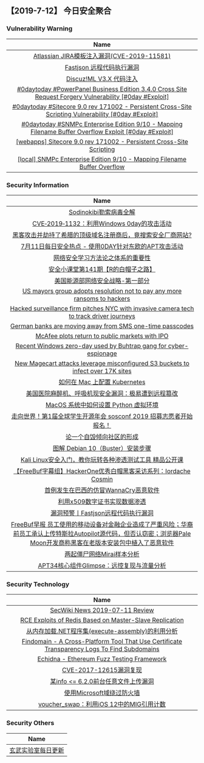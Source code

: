 
 ##   【2019-7-12】 今日安全聚合


###  						       							Vulnerability Warning

|                             Name                             |
| :----------------------------------------------------------: |
|[Atlassian JIRA模板注入漏洞(CVE-2019-11581)](https://www.seebug.org/vuldb/ssvid-98021)|
|[Fastjson 远程代码执行漏洞](https://www.seebug.org/vuldb/ssvid-98020)|
|[Discuz!ML V3.X 代码注入](https://www.seebug.org/vuldb/ssvid-98019)|
|[#0daytoday #PowerPanel Business Edition 3.4.0 Cross Site Request Forgery Vulnerability [#0day #Exploit]](http://0day.today/exploits/32967)|
|[#0daytoday #Sitecore 9.0 rev 171002 - Persistent Cross-Site Scripting Vulnerability [#0day #Exploit]](http://0day.today/exploits/32966)|
|[#0daytoday #SNMPc Enterprise Edition 9/10 - Mapping Filename Buffer Overflow Exploit [#0day #Exploit]](http://0day.today/exploits/32965)|
|[[webapps] Sitecore 9.0 rev 171002 - Persistent Cross-Site Scripting](https://www.exploit-db.com/exploits/47106)|
|[[local] SNMPc Enterprise Edition 9/10 - Mapping Filename Buffer Overflow](https://www.exploit-db.com/exploits/47105)|

### 						        							Security Information
|                             Name                                    |
| :----------------------------------------------------------: |
|[Sodinokibi勒索病毒全解](https://www.anquanke.com/post/id/181812)|
|[CVE‑2019‑1132：利用Windows 0day的攻击活动](https://www.anquanke.com/post/id/181794)|
|[黑客攻击并劫持了希腊的顶级域名注册商后，竟搜索安全厂商网站?](https://www.anquanke.com/post/id/181801)|
|[7月11日每日安全热点 - 使用0DAY针对东欧的APT攻击活动](https://www.anquanke.com/post/id/181796)|
|[网络安全学习方法论之体系的重要性](https://www.secpulse.com/archives/109182.html)|
|[安全小课堂第141期【R的白帽子之路】](https://www.secpulse.com/archives/109148.html)|
|[美国能源部网络安全战略-第一部分](http://blog.nsfocus.net/network-security-strategy-department-energy/)|
|[US mayors group adopts resolution not to pay any more ransoms to hackers](https://www.zdnet.com/article/us-mayors-group-adopts-resolution-not-to-pay-any-more-ransoms-to-hackers/#ftag=RSSbaffb68)|
|[Hacked surveillance firm pitches NYC with invasive camera tech to track driver journeys](https://www.zdnet.com/article/hacked-surveillance-firm-pitches-nyc-with-ml-cameras-to-track-driver-journeys/#ftag=RSSbaffb68)|
|[German banks are moving away from SMS one-time passcodes](https://www.zdnet.com/article/german-banks-are-moving-away-from-sms-one-time-passcodes/#ftag=RSSbaffb68)|
|[McAfee plots return to public markets with IPO](https://www.zdnet.com/article/mcafee-plots-return-to-public-markets-with-ipo/#ftag=RSSbaffb68)|
|[Recent Windows zero-day used by Buhtrap gang for cyber-espionage](https://www.zdnet.com/article/recent-windows-zero-day-used-by-buhtrap-gang-for-cyber-espionage/#ftag=RSSbaffb68)|
|[New Magecart attacks leverage misconfigured S3 buckets to infect over 17K sites](https://www.zdnet.com/article/new-magecart-attacks-leverage-misconfigured-s3-buckets-to-infect-over-17k-sites/#ftag=RSSbaffb68)|
|[如何在 Mac 上配置 Kubernetes](https://linux.cn/article-11088-1.html?utm_source=rss&utm_medium=rss)|
|[美国医院麻醉机、呼吸机现安全漏洞：极易遭到远程篡改](https://linux.cn/article-11087-1.html?utm_source=rss&utm_medium=rss)|
|[MacOS 系统中如何设置 Python 虚拟环境](https://linux.cn/article-11086-1.html?utm_source=rss&utm_medium=rss)|
|[走向世界！第1届全球学生开源年会 sosconf 2019 招募志愿者开始报名！](https://linux.cn/article-11085-1.html?utm_source=rss&utm_medium=rss)|
|[论一个自毁倾向社区的形成](https://linux.cn/article-11084-1.html?utm_source=rss&utm_medium=rss)|
|[图解 Debian 10（Buster）安装步骤](https://linux.cn/article-11083-1.html?utm_source=rss&utm_medium=rss)|
|[Kali Linux安全入门，教你玩转各种渗透测试工具  精品公开课](https://www.freebuf.com/open/208051.html)|
|[【FreeBuf字幕组】HackerOne优秀白帽黑客采访系列：Iordache Cosmin](https://www.freebuf.com/video/208011.html)|
|[首例发生在巴西的仿冒WannaCry恶意软件](https://www.freebuf.com/articles/terminal/207486.html)|
|[利用x509数字证书实现数据渗透](https://www.freebuf.com/articles/system/207770.html)|
|[漏洞预警丨Fastjson远程代码执行漏洞](https://www.freebuf.com/vuls/208074.html)|
|[FreeBuf早报  员工使用的移动设备对金融企业造成了严重风险；华裔前员工承认上传特斯拉Autopilot源代码，但否认窃密；浏览器Pale Moon开发商称黑客在老版本安装包中植入了恶意软件](https://www.freebuf.com/news/208041.html)|
|[两起僵尸网络Mirai样本分析](https://www.freebuf.com/articles/terminal/207348.html)|
|[APT34核心组件Glimpse：远控复现与流量分析](https://www.freebuf.com/articles/database/207469.html)|

### 						        							Security  Technology
|                             Name                                    |
| :----------------------------------------------------------: |
|[SecWiki News 2019-07-11 Review](http://www.sec-wiki.com/?2019-07-11)|
|[RCE Exploits of Redis Based on Master-Slave Replication](https://paper.seebug.org/977/)|
|[从内存加载.NET程序集(execute-assembly)的利用分析](https://www.4hou.com/technology/19125.html)|
|[Findomain - A Cross-Platform Tool That Use Certificate Transparency Logs To Find Subdomains](http://www.kitploit.com/2019/07/findomain-cross-platform-tool-that-use.html)|
|[Echidna - Ethereum Fuzz Testing Framework](http://www.kitploit.com/2019/07/echidna-ethereum-fuzz-testing-framework.html)|
|[CVE-2017-12615漏洞复现](http://xz.aliyun.com/t/5610)|
|[某info <= 6.2.0前台任意文件上传漏洞](http://xz.aliyun.com/t/5603)|
|[使用Microsoft域绕过防火墙](http://xz.aliyun.com/t/5606)|
|[voucher_swap：利用iOS 12中的MIG引用计数](http://xz.aliyun.com/t/5604)|

### 						        							Security  Others
|                             Name                                    |
| :----------------------------------------------------------: |
|[玄武实验室每日更新](https://weibo.com/p/1006065582522936/wenzhang?from=page_100606_profile&wvr=6&mod=wenzhangmore)|

